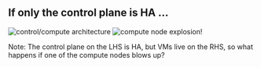 <!-- .slide: data-state="normal" id="compute-failure" data-menu-title="Compute failure" data-timing="20" -->
## If only the control plane is HA&nbsp;…

<img class="arch" alt="control/compute architecture" data-src="images/architecture.svg" />
<img class="fragment bang" alt="compute node explosion!" data-src="images/explosion.svg" />

Note:
The control plane on the LHS is HA, but VMs live on the RHS,
so what happens if one of the compute nodes blows up?
